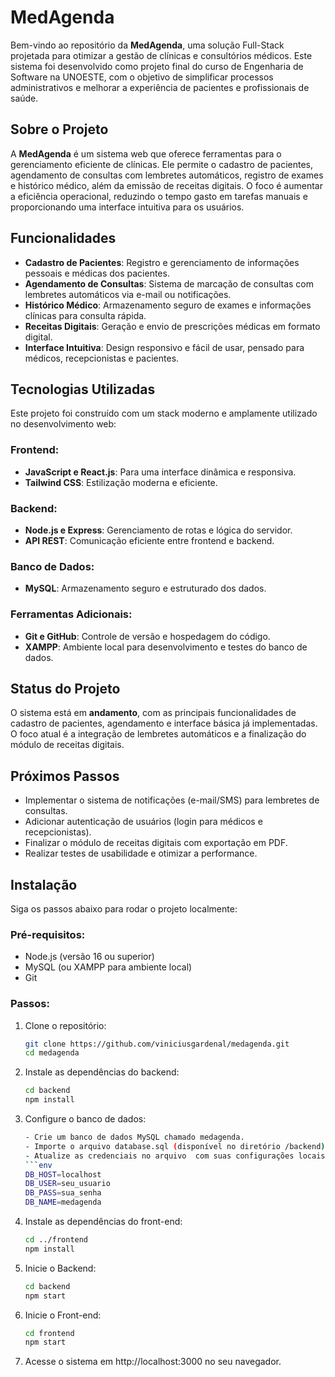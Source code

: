# MedAgenda

Bem-vindo ao repositório da **MedAgenda**, uma solução Full-Stack projetada para otimizar a gestão de clínicas e consultórios médicos. Este sistema foi desenvolvido como projeto final do curso de Engenharia de Software na UNOESTE, com o objetivo de simplificar processos administrativos e melhorar a experiência de pacientes e profissionais de saúde.

## Sobre o Projeto

A **MedAgenda** é um sistema web que oferece ferramentas para o gerenciamento eficiente de clínicas. Ele permite o cadastro de pacientes, agendamento de consultas com lembretes automáticos, registro de exames e histórico médico, além da emissão de receitas digitais. O foco é aumentar a eficiência operacional, reduzindo o tempo gasto em tarefas manuais e proporcionando uma interface intuitiva para os usuários.

## Funcionalidades

- **Cadastro de Pacientes**: Registro e gerenciamento de informações pessoais e médicas dos pacientes.
- **Agendamento de Consultas**: Sistema de marcação de consultas com lembretes automáticos via e-mail ou notificações.
- **Histórico Médico**: Armazenamento seguro de exames e informações clínicas para consulta rápida.
- **Receitas Digitais**: Geração e envio de prescrições médicas em formato digital.
- **Interface Intuitiva**: Design responsivo e fácil de usar, pensado para médicos, recepcionistas e pacientes.

## Tecnologias Utilizadas

Este projeto foi construído com um stack moderno e amplamente utilizado no desenvolvimento web:

### Frontend:
- **JavaScript e React.js**: Para uma interface dinâmica e responsiva.
- **Tailwind CSS**: Estilização moderna e eficiente.

### Backend:
- **Node.js e Express**: Gerenciamento de rotas e lógica do servidor.
- **API REST**: Comunicação eficiente entre frontend e backend.

### Banco de Dados:
- **MySQL**: Armazenamento seguro e estruturado dos dados.

### Ferramentas Adicionais:
- **Git e GitHub**: Controle de versão e hospedagem do código.
- **XAMPP**: Ambiente local para desenvolvimento e testes do banco de dados.

## Status do Projeto

O sistema está em **andamento**, com as principais funcionalidades de cadastro de pacientes, agendamento e interface básica já implementadas. O foco atual é a integração de lembretes automáticos e a finalização do módulo de receitas digitais.

## Próximos Passos

- Implementar o sistema de notificações (e-mail/SMS) para lembretes de consultas.
- Adicionar autenticação de usuários (login para médicos e recepcionistas).
- Finalizar o módulo de receitas digitais com exportação em PDF.
- Realizar testes de usabilidade e otimizar a performance.

## Instalação

Siga os passos abaixo para rodar o projeto localmente:

### Pré-requisitos:
- Node.js (versão 16 ou superior)
- MySQL (ou XAMPP para ambiente local)
- Git

### Passos:

1. Clone o repositório:
   ```bash
   git clone https://github.com/viniciusgardenal/medagenda.git
   cd medagenda

2. Instale as dependências do backend:
    ```bash
    cd backend
    npm install

3. Configure o banco de dados:
    ```bash
    - Crie um banco de dados MySQL chamado medagenda.
    - Importe o arquivo database.sql (disponível no diretório /backend) para criar as tabelas necessárias.
    - Atualize as credenciais no arquivo  com suas configurações locais
    ```env
    DB_HOST=localhost
    DB_USER=seu_usuario
    DB_PASS=sua_senha
    DB_NAME=medagenda
4. Instale as dependências do front-end:
    ```bash
    cd ../frontend
    npm install

5. Inicie o Backend:
    ```bash
    cd backend
    npm start

6. Inicie o Front-end:
    ```bash
    cd frontend
    npm start

7. Acesse o sistema em http://localhost:3000 no seu navegador.
